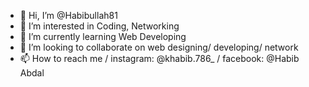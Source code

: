 - 👋 Hi, I’m @Habibullah81
- 👀 I’m interested in Coding, Networking
- 🌱 I’m currently learning Web Developing
- 💞️ I’m looking to collaborate on web designing/ developing/ network
- 📫 How to reach me / instagram: @khabib.786_ / facebook: @Habib Abdal

<!---
Habibullah81/Habibullah81 is a ✨ special ✨ repository because its `README.md` (this file) appears on your GitHub profile.
You can click the Preview link to take a look at your changes.
--->
